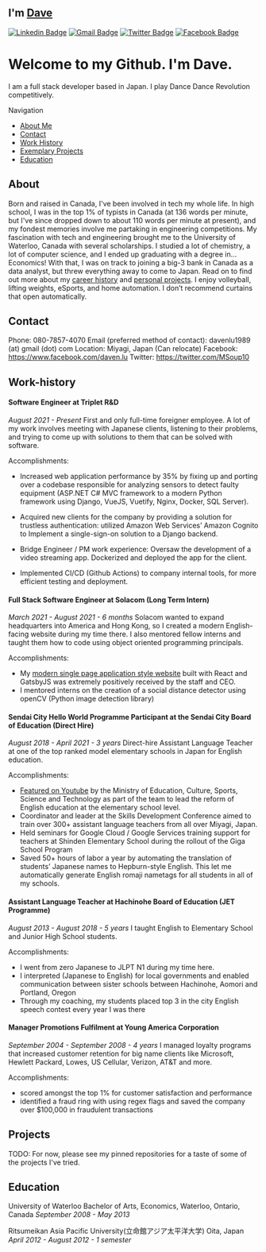 ## I'm [Dave](https://www.linkedin.com/in/davenlu/)

[![Linkedin Badge](https://img.shields.io/badge/LinkedIn-blue?style=flat&logo=linkedin&labelColor=blue&link=https://www.linkedin.com/in/davenlu/)](https://www.linkedin.com/in/davenlu/)
[![Gmail Badge](https://img.shields.io/badge/Gmail-red?style=flat-square&logo=Gmail&logoColor=white&link=mailto:davenlu1989@gmail.com)](mailto:davenlu1989@gmail.com) 
[![Twitter Badge](https://img.shields.io/badge/-Twitter-1ca0f1?style=flat&labelColor=1ca0f1&logo=twitter&logoColor=white&link=https://twitter.com/MSoup10)](https://twitter.com/MSoup10) 
[![Facebook Badge](https://img.shields.io/badge/-Facebook-1877f2?style=flat&logo=facebook&logoColor=white&link=https://facebook.com/daven.lu)](https://www.facebook.com/daven.lu)


# Welcome to my Github. I'm Dave.

I am a full stack developer based in Japan. I play Dance Dance Revolution competitively. 

Navigation
- [About Me](#about)
- [Contact](#contact)
- [Work History](#work-history)
- [Exemplary Projects](#projects)
- [Education](#education)

## About
Born and raised in Canada, I've been involved in tech my whole life. In high school, I was in the top 1% of typists in Canada (at 136 words per minute, but I've since dropped down to about 110 words per minute at present), and my fondest memories involve me partaking in engineering competitions.
My fascination with tech and engineering brought me to the University of Waterloo, Canada with several scholarships. I studied a lot of chemistry, a lot of computer science, and I ended up graduating with a degree in... Economics! 
With that, I was on track to joining a big-3 bank in Canada as a data analyst, but threw everything away to come to Japan. Read on to find out more about my [career history](#work-history) and [personal projects](#projects).
I enjoy volleyball, lifting weights, eSports, and home automation. I don’t recommend curtains that open automatically.

## Contact
Phone: 080-7857-4070
Email (preferred method of contact):  davenlu1989 (at) gmail (dot) com
Location: Miyagi, Japan (Can relocate)
Facebook: https://www.facebook.com/daven.lu
Twitter: https://twitter.com/MSoup10

## Work-history

#### Software Engineer at Triplet R&D
_August 2021 - Present_
First and only full-time foreigner employee. A lot of my work involves meeting with Japanese clients, listening to their problems, and trying to come up with solutions to them that can be solved with software. 

Accomplishments:
-   Increased web application performance by 35% by fixing up and porting over a codebase responsible for analyzing sensors to detect faulty equipment  (ASP.NET C# MVC framework to a modern Python framework using Django, VueJS, Vuetify, Nginx, Docker, SQL Server).
    
-   Acquired new clients for the company by providing a solution for trustless authentication: utilized Amazon Web Services’ Amazon Cognito to Implement a single-sign-on solution to a Django backend.
    
-   Bridge Engineer / PM work experience: Oversaw the development of a video streaming app. Dockerized and deployed the app for the client.
    
- Implemented CI/CD (Github Actions) to company internal tools, for more efficient testing and deployment.


#### Full Stack Software Engineer at Solacom (Long Term Intern)
_March 2021 - August 2021 - 6 months_
Solacom wanted to expand headquarters into America and Hong Kong, so I created a modern English-facing website during my time there. I also mentored fellow interns and taught them how to code using object oriented programming principals.

Accomplishments:
- My [modern single page application style website](https://solacom.gatsbyjs.io/) built with React and GatsbyJS was extremely positively received by the staff and CEO. 
- I mentored interns on the creation of a social distance detector using openCV (Python image detection library)

#### Sendai City Hello World Programme Participant at the Sendai City Board of Education (Direct Hire)
_August 2018 - April 2021 - 3 years_
Direct-hire Assistant Language Teacher at one of the top ranked model elementary schools in Japan for English education. 

Accomplishments:
- [Featured on Youtube](https://www.youtube.com/watch?v=jp-nHc0BN3c) by the Ministry of Education, Culture, Sports, Science and Technology as part of the team to lead the reform of English education at the elementary school level. 
- Coordinator and leader at the Skills Development Conference aimed to train over 300+ assistant language teachers from all over Miyagi, Japan. 
- Held seminars for Google Cloud / Google Services training support for teachers at Shinden Elementary School during the rollout of the Giga School Program
- Saved 50+ hours of labor a year by automating the translation of students’ Japanese names to Hepburn-style English. This let me automatically generate English romaji nametags for all students in all of my schools.


#### Assistant Language Teacher at Hachinohe Board of Education (JET Programme)
_August 2013 - August 2018 - 5 years_
I taught English to Elementary School and Junior High School students.

Accomplishments:
- I went from zero Japanese to JLPT N1 during my time here. 
- I interpreted (Japanese to English) for local governments and enabled communication between sister schools between Hachinohe, Aomori and Portland, Oregon
- Through my coaching, my students placed top 3 in the city English speech contest every year I was there

#### Manager Promotions Fulfilment at Young America Corporation
_September 2004 - September 2008 - 4 years_
I managed loyalty programs that increased customer retention for big name clients like Microsoft, Hewlett Packard, Lowes, US Cellular, Verizon, AT&T and more. 

Accomplishments: 
- scored amongst the top 1% for customer satisfaction and performance
- identified a fraud ring with using regex flags and saved the company over $100,000 in fraudulent transactions

## Projects
TODO: For now, please see my pinned repositories for a taste of some of the projects I've tried. 

## Education
University of Waterloo
Bachelor of Arts, Economics, Waterloo, Ontario, Canada
_September 2008 - May 2013_

Ritsumeikan Asia Pacific University(立命館アジア太平洋大学)
Oita, Japan 
_April 2012 - August 2012 - 1 semester_
